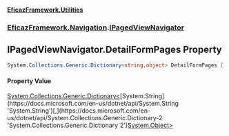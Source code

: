 #### [EficazFramework.Utilities](EficazFrameworkUtilities.md 'EficazFramework Utilities')
### [EficazFramework.Navigation](EficazFrameworkUtilities.md#EficazFramework.Navigation 'EficazFramework.Navigation').[IPagedViewNavigator](EficazFramework.Navigation/IPagedViewNavigator.md 'EficazFramework.Navigation.IPagedViewNavigator')

## IPagedViewNavigator.DetailFormPages Property

```csharp
System.Collections.Generic.Dictionary<string,object> DetailFormPages { get; }
```

#### Property Value
[System.Collections.Generic.Dictionary&lt;](https://docs.microsoft.com/en-us/dotnet/api/System.Collections.Generic.Dictionary-2 'System.Collections.Generic.Dictionary`2')[System.String](https://docs.microsoft.com/en-us/dotnet/api/System.String 'System.String')[,](https://docs.microsoft.com/en-us/dotnet/api/System.Collections.Generic.Dictionary-2 'System.Collections.Generic.Dictionary`2')[System.Object](https://docs.microsoft.com/en-us/dotnet/api/System.Object 'System.Object')[&gt;](https://docs.microsoft.com/en-us/dotnet/api/System.Collections.Generic.Dictionary-2 'System.Collections.Generic.Dictionary`2')